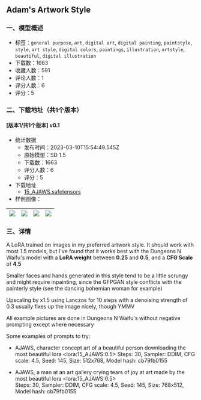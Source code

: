 ## Adam's Artwork Style
### 一、模型概述

- 标签：`general purpose`, `art`, `digital art`, `digital painting`, `paintstyle`, `style`, `art style`, `digital colors`, `paintings`, `illustration`, `artstyle`, `beautiful`, `digital illustration`
- 下载数：1663
- 收藏人数：591
- 评论人数：1
- 评分人数：6
- 评分：5

### 二、下载地址（共1个版本）

#### [版本1/共1个版本] v0.1

- 统计数据
  - 发布时间：2023-03-10T15:54:49.545Z
  - 原始模型：SD 1.5
  - 下载数：1663
  - 评分人数：6
  - 评分：5
- 下载地址
  - [15_AJAWS.safetensors](https://civitai.com/api/download/models/20376)
- 样例图像：

| <img src="https://image.civitai.com/xG1nkqKTMzGDvpLrqFT7WA/6de2559e-ac5e-432f-3bd1-2c663e7f7400/width=450/215733.jpeg" /> | <img src="https://image.civitai.com/xG1nkqKTMzGDvpLrqFT7WA/5b743cad-dcbb-4ef2-4466-4e5b12180c00/width=450/215740.jpeg" /> | <img src="https://image.civitai.com/xG1nkqKTMzGDvpLrqFT7WA/1521bc71-bd9a-418e-e026-4de189074900/width=450/215741.jpeg" /> | <img src="https://image.civitai.com/xG1nkqKTMzGDvpLrqFT7WA/54ec5837-9af9-4bbd-8363-d42c924fbd00/width=450/215742.jpeg" /> |
| ---- | ---- | ---- | ---- |


### 三、详情
<p>A LoRA trained on images in my preferred artwork style. It should work with most 1.5 models, but I've found that it works best with the Dungeons N Waifu's model with a <strong>LoRA weight</strong> between <strong>0.25</strong> and <strong>0.5</strong>, and a <strong>CFG Scale</strong> of <strong>4.5</strong></p><p></p><p>Smaller faces and hands generated in this style tend to be a little scrungy and might require inpainting, since the GFPGAN style conflicts with the painterly style (see the dancing bohemian woman for example)</p><p></p><p>Upscaling by x1.5 using Lanczos for 10 steps with a denoising strength of 0.3 usually fixes up the image nicely, though YMMV</p><p></p><p>All example pictures are done in Dungeons N Waifu's without negative prompting except where necessary</p><p></p><p>Some examples of prompts to try:</p><ul><li><p>AJAWS, character concept art of a beautiful person downloading the most beautiful lora &lt;lora:15_AJAWS:0.5&gt; Steps: 30, Sampler: DDIM, CFG scale: 4.5, Seed: 145, Size: 512x768, Model hash: cb79fb0155</p></li><li><p>AJAWS, a man at an art gallery crying tears of joy at art made by the most beautiful lora &lt;lora:15_AJAWS:0.5&gt;<br />Steps: 30, Sampler: DDIM, CFG scale: 4.5, Seed: 145, Size: 768x512, Model hash: cb79fb0155</p></li></ul>